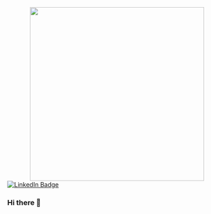 

<div id="header" align="center">
  <img src="https://media.giphy.com/media/IE03KxjIgPiKSrZ8sN/giphy.gif" width="400"/>
</div>

<div id="badges">
  <a href="https://www.linkedin.com/in/e-berman/">
    <img src="https://img.shields.io/badge/LinkedIn-blue?style=for-the-badge&logo=linkedin&logoColor=white" alt="LinkedIn Badge"/>
  </a>
</div>

### Hi there 👋

<!--
**e-berman/e-berman** is a ✨ _special_ ✨ repository because its `README.md` (this file) appears on your GitHub profile.

Here are some ideas to get you started:

- 🔭 I’m currently working on ...
- 🌱 I’m currently learning ...
- 👯 I’m looking to collaborate on ...
- 🤔 I’m looking for help with ...
- 💬 Ask me about ...
- 📫 How to reach me: ...
- 😄 Pronouns: ...
- ⚡ Fun fact: ...
-->
